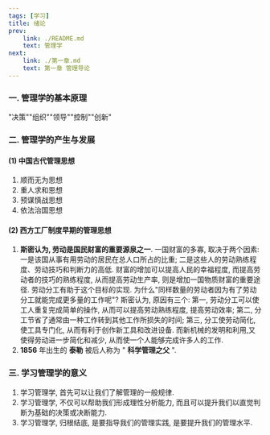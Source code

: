 ```yaml
---
tags: [学习]
title: 绪论
prev: 
    link: ./README.md
    text: 管理学
next: 
    link: ./第一章.md
    text: 第一章 管理导论
---
```


### 一. 管理学的基本原理
"决策""组织""领导""控制""创新"

### 二. 管理学的产生与发展
#### (1) 中国古代管理思想
1. 顺而无为思想
2. 重人求和思想
3. 预谋慎战思想
4. 依法治国思想
#### (2) 西方工厂制度早期的管理思想
1. __斯密认为, 劳动是国民财富的重要源泉之一__. 一国财富的多寡, 取决于两个因素: 一是该国从事有用劳动的居民在总人口所占的比重; 二是这些人的劳动熟练程度、劳动技巧和判断力的高低. 财富的增加可以提高人民的幸福程度, 而提高劳动者的技巧的熟练程度, 从而提高劳动生产率, 则是增加一国物质财富的重要途径. 劳动分工有助于这个目标的实现. 为什么"同样数量的劳动者因为有了劳动分工就能完成更多量的工作呢"? 斯密认为, 原因有三个: 第一, 劳动分工可以使工人重复完成简单的操作, 从而可以提高劳动熟练程度, 提高劳动效率; 第二, 分工节省了通常由一种工作转到其他工作所损失的时间; 第三, 分工使劳动简化, 使工具专门化, 从而有利于创作新工具和改进设备. 而新机械的发明和利用,又使得劳动进一步简化和减少, 从而使一个人能够完成许多人的工作.
2. __1856__ 年出生的 __泰勒__ 被后人称为 " __科学管理之父__ ".

### 三. 学习管理学的意义
1. 学习管理学, 首先可以让我们了解管理的一般规律.
2. 学习管理学, 不仅可以帮助我们形成理性分析能力, 而且可以提升我们以直觉判断为基础的决策或决断能力.
3. 学习管理学, 归根结底, 是要指导我们的管理实践, 是要提升我们的管理水平.
